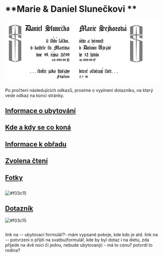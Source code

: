 #                                               **Marie & Daniel Slunečkovi **
![](./header.png)

Po pročtení následujících odkazů, prosíme o vyplnení dotazníku,
na který vede odkaz na konci stránky.

## [Informace o ubytování](./TheHood.md)
## [Kde a kdy se co koná](./Plan.md)
##
## [Informace k obřadu](./Gnosis.md)
## [Zvolena čtení](./Scripta.md)
##
## [Fotky](./Photo.md)
##
![#f03c15](https://placehold.it/15/f03c15/000000?text=+)
## [Dotazník]()
 ![#f03c15](https://placehold.it/15/f03c15/000000?text=+)
##

link na -- ubytovací formulář?- mám vypsané pokoje, kde kdo je atd.
link na -- potvrzení o přijití na svatbu(formulář, kde by byl dotaz i na dietu, zda přijede na dvě noci či jednu, nebude ubytovaný) - má to cenu? potvrdí to rodina?
